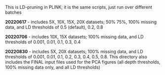This is LD-pruning in PLINK; it is the same scripts, just run over different batches

**20220617** - includes 5X, 10X, 15X, 20X datasets; 50% 75%, 100% missing data, and LD thresholds of 0.5 (default), 0.2, 0.8

**20220706** - includes 10X, 15X datasets; 100% missing data, and LD thresholds of 0.001, 0.01, 0.1, 0.3, 0.4

**20220830** - includes 5X, 20X datasets; 100% missing data, and LD thresholds of 0.001, 0.01, 0.1, 0.2, 0.3, 0.4, 0.5, 0.8. This directory also includes the FINAL input files used for the PCA figures (all depth thresholds, 100% missing data only, and all LD thresholds)
